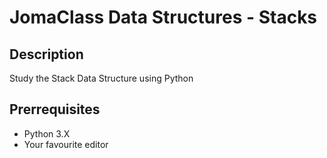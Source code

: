 # JomaClass Data Structures - Stacks

## Description

Study the Stack Data Structure using Python

## Prerrequisites

+ Python 3.X
+ Your favourite editor
